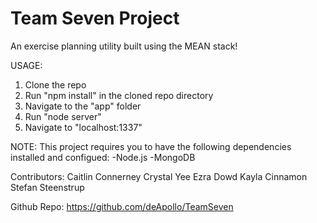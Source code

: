 Team Seven Project
====================

An exercise planning utility built using the MEAN stack!

USAGE:

1. Clone the repo
2. Run "npm install" in the cloned repo directory
3. Navigate to the "app" folder
4. Run "node server"
5. Navigate to "localhost:1337"

NOTE:
This project requires you to have the following dependencies installed and configued:
-Node.js
-MongoDB

Contributors:
Caitlin Connerney
Crystal Yee
Ezra Dowd
Kayla Cinnamon
Stefan Steenstrup

Github Repo: https://github.com/deApollo/TeamSeven
